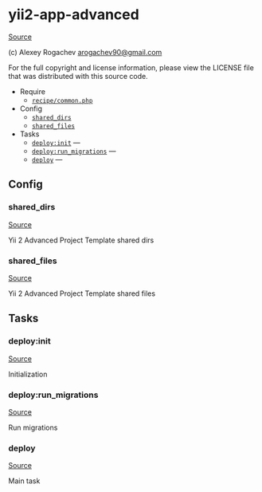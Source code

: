 <!-- DO NOT EDIT THIS FILE! -->
<!-- Instead edit recipe/yii2-app-advanced.php -->
<!-- Then run bin/docgen -->

# yii2-app-advanced

[Source](recipe/yii2-app-advanced.php)

(c) Alexey Rogachev <arogachev90@gmail.com>

For the full copyright and license information, please view the LICENSE
file that was distributed with this source code.


* Require
  * [`recipe/common.php`](#recipe/common.php)
* Config
  * [`shared_dirs`](#shared_dirs)
  * [`shared_files`](#shared_files)
* Tasks
  * [`deploy:init`](#deploy:init) — 
  * [`deploy:run_migrations`](#deploy:run_migrations) — 
  * [`deploy`](#deploy) — 

## Config
### shared_dirs
[Source](recipe/yii2-app-advanced.php#L17)

Yii 2 Advanced Project Template shared dirs

### shared_files
[Source](recipe/yii2-app-advanced.php#L24)

Yii 2 Advanced Project Template shared files


## Tasks
### deploy:init
[Source](recipe/yii2-app-advanced.php#L38)



Initialization

### deploy:run_migrations
[Source](recipe/yii2-app-advanced.php#L45)



Run migrations

### deploy
[Source](recipe/yii2-app-advanced.php#L52)



Main task

